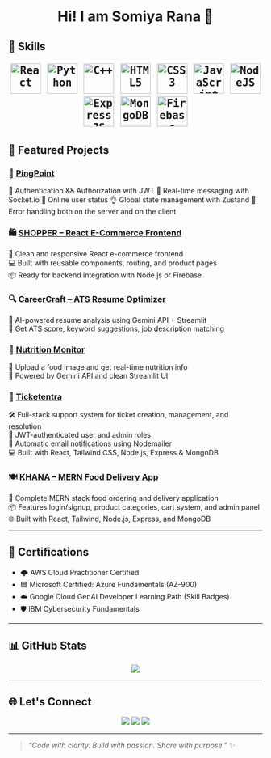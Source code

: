 

<h1 align="center">Hi! I am Somiya Rana 👋</h1>





## 🧠 Skills <p align="center"> <kbd> <img src="https://cdn.jsdelivr.net/gh/devicons/devicon/icons/react/react-original.svg" title="React" width="60" /> </kbd> <kbd> <img src="https://cdn.jsdelivr.net/gh/devicons/devicon/icons/python/python-original.svg" title="Python" width="60" /> </kbd> <kbd> <img src="https://cdn.jsdelivr.net/gh/devicons/devicon/icons/cplusplus/cplusplus-original.svg" title="C++" width="60" /> </kbd> <kbd> <img src="https://cdn.jsdelivr.net/gh/devicons/devicon/icons/html5/html5-original.svg" title="HTML5" width="60" /> </kbd> <kbd> <img src="https://cdn.jsdelivr.net/gh/devicons/devicon/icons/css3/css3-original.svg" title="CSS3" width="60" /> </kbd> <kbd> <img src="https://cdn.jsdelivr.net/gh/devicons/devicon/icons/javascript/javascript-original.svg" title="JavaScript" width="60" /> </kbd> <kbd> <img src="https://cdn.jsdelivr.net/gh/devicons/devicon/icons/nodejs/nodejs-original.svg" title="NodeJS" width="60" /> </kbd> <kbd> <img src="https://cdn.jsdelivr.net/gh/devicons/devicon/icons/express/express-original.svg" title="ExpressJS" width="60" /> </kbd> <kbd> <img src="https://cdn.jsdelivr.net/gh/devicons/devicon/icons/mongodb/mongodb-original.svg" title="MongoDB" width="60" /> </kbd> <kbd> <img src="https://cdn.jsdelivr.net/gh/devicons/devicon/icons/firebase/firebase-plain.svg" title="Firebase" width="60" /> </kbd> </p> 




## 💼 Featured Projects

### 💬 [PingPoint](https://github.com/SomiyaRana/PingPoint)  

🎃 Authentication && Authorization with JWT
👾 Real-time messaging with Socket.io
🚀 Online user status
👌 Global state management with Zustand
🐞 Error handling both on the server and on the client


### 🛍️ [SHOPPER – React E-Commerce Frontend](https://github.com/SomiyaRana/SHOPPER)  

🛒 Clean and responsive React e-commerce frontend  
💻 Built with reusable components, routing, and product pages  
📦 Ready for backend integration with Node.js or Firebase  

### 🔍 [CareerCraft – ATS Resume Optimizer](https://github.com/SomiyaRana/CareerCraft)  

🎯 AI-powered resume analysis using Gemini API + Streamlit  
🧠 Get ATS score, keyword suggestions, job description matching  

### 🥗 [Nutrition Monitor](https://github.com/SomiyaRana/NutritionMonitor)  

🍲 Upload a food image and get real-time nutrition info  
🤖 Powered by Gemini API and clean Streamlit UI  

### 🎫 [Ticketentra](https://github.com/SomiyaRana/Ticketentra)  
 
🛠️ Full-stack support system for ticket creation, management, and resolution  
🔐 JWT-authenticated user and admin roles  
📧 Automatic email notifications using Nodemailer  
💻 Built with React, Tailwind CSS, Node.js, Express & MongoDB  

### 🍽️ [KHANA – MERN Food Delivery App](https://github.com/SomiyaRana/KHANA)  

🍛 Complete MERN stack food ordering and delivery application  
📦 Features login/signup, product categories, cart system, and admin panel  
🌐 Built with React, Tailwind, Node.js, Express, and MongoDB  

---

## 📄 Certifications
- 🌩️ AWS Cloud Practitioner  Certified
- 🟦 Microsoft Certified: Azure Fundamentals (AZ-900)  
- ☁️ Google Cloud GenAI Developer Learning Path (Skill Badges)  
- 🛡️ IBM Cybersecurity Fundamentals  

---

## 📊 GitHub Stats

<p align="center">
  <img src="https://github-readme-stats.vercel.app/api/top-langs/?username=SomiyaRana&layout=compact&theme=tokyonight&hide_border=true"/>

</p>

---

## 🌐 Let's Connect

<p align="center">
  <a href="mailto:somyarana819@gmail.com"><img src="https://img.shields.io/badge/-Email-D14836?style=flat&logo=gmail&logoColor=white"/></a>
  <a href="https://www.linkedin.com/in/somiya-rana-b35152255"><img src="https://img.shields.io/badge/-LinkedIn-0077B5?style=flat&logo=linkedin&logoColor=white"/></a>
  <a href="https://github.com/SomiyaRana"><img src="https://img.shields.io/badge/-GitHub-181717?style=flat&logo=github&logoColor=white"/></a>
</p>

---

> _“Code with clarity. Build with passion. Share with purpose.”_ ✨

